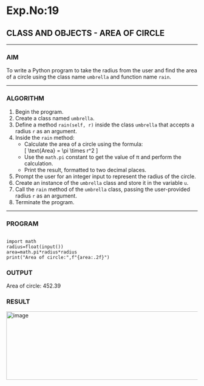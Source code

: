# Exp.No:19  
## CLASS AND OBJECTS - AREA OF CIRCLE

---

### AIM  
To write a Python program to take the radius from the user and find the area of a circle using the class name `umbrella` and function name `rain`.

---

### ALGORITHM

1. Begin the program.  
2. Create a class named `umbrella`.  
3. Define a method `rain(self, r)` inside the class `umbrella` that accepts a radius `r` as an argument.  
4. Inside the `rain` method:  
   - Calculate the area of a circle using the formula:  
     \[ \text{Area} = \pi \times r^2 \]  
   - Use the `math.pi` constant to get the value of π and perform the calculation.  
   - Print the result, formatted to two decimal places.  
5. Prompt the user for an integer input to represent the radius of the circle.  
6. Create an instance of the `umbrella` class and store it in the variable `u`.  
7. Call the `rain` method of the `umbrella` class, passing the user-provided radius `r` as an argument.  
8. Terminate the program.

---

### PROGRAM

```

import math
radius=float(input())
area=math.pi*radius*radius
print("Area of circle:",f"{area:.2f}")

```

### OUTPUT

Area of circle: 452.39

### RESULT

<img width="615" height="180" alt="image" src="https://github.com/user-attachments/assets/1ae13fb0-e518-4617-a845-b1e0e87f30db" />


